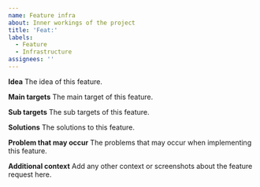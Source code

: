```yaml
---
name: Feature infra
about: Inner workings of the project
title: 'Feat:'
labels:
  - Feature
  - Infrastructure
assignees: ''
---
```


**Idea**
The idea of this feature.

**Main targets**
The main target of this feature.

**Sub targets**
The sub targets of this feature.

**Solutions**
The solutions to this feature.

**Problem that may occur**
The problems that may occur when implementing this feature.

**Additional context**
Add any other context or screenshots about the feature request here.
